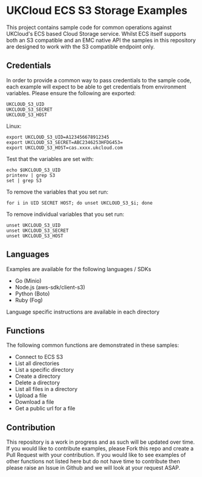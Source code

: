 # UKCloud ECS S3 Storage Examples

This project contains sample code for common operations against
UKCloud's ECS based Cloud Storage service. Whilst ECS itself
supports both an S3 compatible and an EMC native API the samples in this
repository are designed to work with the S3 compatible endpoint only.

## Credentials
In order to provide a common way to pass credentials to the sample code,
each example will expect to be able to get credentials from environment
variables. Please ensure the following are exported:

```
UKCLOUD_S3_UID
UKCLOUD_S3_SECRET
UKCLOUD_S3_HOST
```

Linux:
```
export UKCLOUD_S3_UID=A123456678912345
export UKCLOUD_S3_SECRET=ABC2346253HFDG453=
export UKCLOUD_S3_HOST=cas.xxxx.ukcloud.com
```

Test that the variables are set with:

```
echo $UKCLOUD_S3_UID
printenv | grep S3
set | grep S3
```

To remove the variables that you set run:

```
for i in UID SECRET HOST; do unset UKCLOUD_S3_$i; done
```

To remove individual variables that you set run:

```
unset UKCLOUD_S3_UID
unset UKCLOUD_S3_SECRET
unset UKCLOUD_S3_HOST
```


## Languages
Examples are available for the following languages / SDKs
- Go (Minio)
- Node.js (aws-sdk/client-s3)
- Python (Boto)
- Ruby (Fog)

Language specific instructions are available in each directory

## Functions
The following common functions are demonstrated in these samples:

- Connect to ECS S3
- List all directories
- List a specific directory
- Create a directory
- Delete a directory
- List all files in a directory
- Upload a file
- Download a file
- Get a public url for a file

## Contribution
This repository is a work in progress and as such will be updated over
time. If you would like to contribute examples, please Fork this repo
and create a Pull Request with your contribution.
If you would like to see examples of other functions not listed here but
do not have time to contribute then please raise an Issue in Github and
we will look at your request ASAP.
